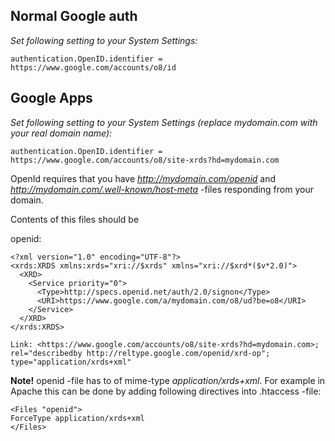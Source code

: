 ## Normal Google auth ##

_Set following setting to your System Settings:_

`authentication.OpenID.identifier = https://www.google.com/accounts/o8/id`

## Google Apps ##

_Set following setting to your System Settings (replace mydomain.com with your real domain name):_

`authentication.OpenID.identifier = https://www.google.com/accounts/o8/site-xrds?hd=mydomain.com`

OpenId requires that you have _http://mydomain.com/openid_ and _http://mydomain.com/.well-known/host-meta_ -files responding from your domain.

Contents of this files should be

openid:
```
<?xml version="1.0" encoding="UTF-8"?>
<xrds:XRDS xmlns:xrds="xri://$xrds" xmlns="xri://$xrd*($v*2.0)">
  <XRD>
    <Service priority="0">
      <Type>http://specs.openid.net/auth/2.0/signon</Type>
      <URI>https://www.google.com/a/mydomain.com/o8/ud?be=o8</URI>
    </Service>
  </XRD>
</xrds:XRDS>
```

```
Link: <https://www.google.com/accounts/o8/site-xrds?hd=mydomain.com>; rel="describedby http://reltype.google.com/openid/xrd-op"; type="application/xrds+xml"
```

**Note!** openid -file has to of mime-type _application/xrds+xml_. For example in Apache this can be done by adding following directives into .htaccess -file:
```
<Files "openid">
ForceType application/xrds+xml
</Files>   
```